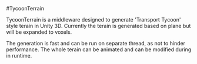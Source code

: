 #TycoonTerrain

TycoonTerrain is a middleware designed to generate 'Transport Tycoon' style terain in Unity 3D.
Currently the terain is generated based on plane but will be expanded to voxels.

The generation is fast and can be run on separate thread, as not to hinder performance.
The whole terain can be animated and can be modified during in runtime.
